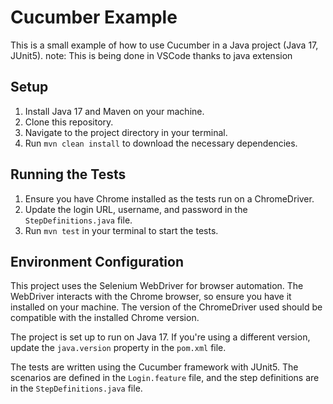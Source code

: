 # Cucumber Example

This is a small example of how to use Cucumber in a Java project (Java 17, JUnit5).
note: This is being done in VSCode thanks to java extension

## Setup

1. Install Java 17 and Maven on your machine.
2. Clone this repository.
3. Navigate to the project directory in your terminal.
4. Run `mvn clean install` to download the necessary dependencies.

## Running the Tests

1. Ensure you have Chrome installed as the tests run on a ChromeDriver.
2. Update the login URL, username, and password in the `StepDefinitions.java` file.
3. Run `mvn test` in your terminal to start the tests.

## Environment Configuration

This project uses the Selenium WebDriver for browser automation. The WebDriver interacts with the Chrome browser, so ensure you have it installed on your machine. The version of the ChromeDriver used should be compatible with the installed Chrome version.

The project is set up to run on Java 17. If you're using a different version, update the `java.version` property in the `pom.xml` file.

The tests are written using the Cucumber framework with JUnit5. The scenarios are defined in the `Login.feature` file, and the step definitions are in the `StepDefinitions.java` file.
